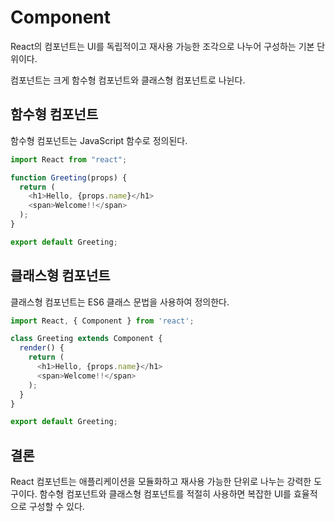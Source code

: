 # Component

React의 컴포넌트는 UI를 독립적이고 재사용 가능한 조각으로 나누어 구성하는 기본 단위이다.

컴포넌트는 크게 함수형 컴포넌트와 클래스형 컴포넌트로 나뉜다.

## 함수형 컴포넌트

함수형 컴포넌트는 JavaScript 함수로 정의된다.

```javascript
import React from "react";

function Greeting(props) {
  return (
    <h1>Hello, {props.name}</h1>
    <span>Welcome!!</span>
  );
}

export default Greeting;
```

## 클래스형 컴포넌트

클래스형 컴포넌트는 ES6 클래스 문법을 사용하여 정의한다.

```javascript
import React, { Component } from 'react';

class Greeting extends Component {
  render() {
    return (
      <h1>Hello, {props.name}</h1>
      <span>Welcome!!</span>
    );
  }
}

export default Greeting;
```

## 결론

React 컴포넌트는 애플리케이션을 모듈화하고 재사용 가능한 단위로 나누는 강력한 도구이다. 함수형 컴포넌트와 클래스형 컴포넌트를 적절히 사용하면 복잡한 UI를 효율적으로 구성할 수 있다.
